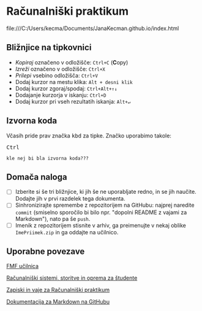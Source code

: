 <!-- glavni naslov -->
# Računalniški praktikum

file:///C:/Users/kecma/Documents/JanaKecman.github.io/index.html
<!-- To je komentar, ki bo na prikazanem Markdown-u skrit. 
     V tem besedilu so v komentarjih napisana navodila za reševanje. -->

<!-- 2. nivojski razdelek -->
## Bližnjice na tipkovnici

- *Kopiraj* označeno v odložišče: `Ctrl+C` (**C**opy)
- *Izreži* označeno v odložišče: `Ctrl+X`
- *Prilepi* vsebino odložišča: `Ctrl+V`
- Dodaj kurzor na mestu klika: `Alt + desni klik`
- Dodaj kurzor zgoraj/spodaj: `Ctrl+Alt+↑↓`
- Dodajanje kurzorja v iskanju: `Ctrl+D`
- Dodaj kurzor pri vseh rezultatih iskanja: `Alt+↵`

<!-- 2. nivojski razdelek -->
## Izvorna koda

Včasih pride prav značka <kbd>kbd</kbd> za tipke. Značko uporabimo takole:

<!-- začetek bloka z izvorno kodo -->
<kbd>Ctrl</kbd>

```kle nej bi bla izvorna koda???```
<!-- konec bloka z izvorno kodo -->

<!-- 2. nivojski razdelek -->
## Domača naloga 

<!-- Spodnji seznam bo pripravil seznam nalog. Na GitHubu bodo lepo vidna potrditvena polja, 
     VSCode pa bo prikazal samo oglate oklepaje. Ko nalogo opravite, si to lahko zabeležite tako,
     da spremenite [ ] v [x]. -->
- [ ] Izberite si še tri bližnjice, ki jih še ne uporabljate redno, in se jih naučite. 
      Dodajte jih v prvi razdelek tega dokumenta.
- [ ] Sinhronizirajte spremembe z repozitorijem na GitHubu: najprej naredite `commit` (smiselno sporočilo bi bilo npr. "dopolni README z vajami za Markdown"), nato pa še `push`.
- [ ] Imenik z repozitorijem stisnite v arhiv, ga preimenujte v nekaj oblike `ImePriimek.zip` in ga oddajte na učilnico.

<!-- 2. nivojski razdelek -->
## Uporabne povezave

[FMF učilnica](https://ucilnica.fmf.uni-lj.si/)

[Računalniški sistemi, storitve in oprema za študente]( https://ucilnica.fmf.uni-lj.si/mod/page/view.php?id=51619)

[Zapiski in vaje za Računalniški praktikum](http://katjabercic.github.io/racunalniski-praktikum)

[Dokumentacija za Markdown na GitHubu](https://docs.github.com/en/get-started/writing-on-github/getting-started-with-writing-and-formatting-on-github/basic-writing-and-formatting-syntax)